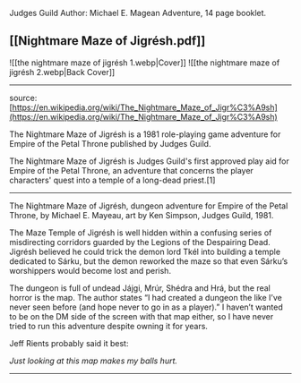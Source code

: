 Judges Guild
Author: Michael E. Magean
Adventure, 14 page booklet.
## [[Nightmare Maze of Jigrésh.pdf]]

![[the nightmare maze of jigrésh 1.webp|Cover]]
![[the nightmare maze of jigrésh 2.webp|Back Cover]]

---
source: [https://en.wikipedia.org/wiki/The_Nightmare_Maze_of_Jigr%C3%A9sh](https://en.wikipedia.org/wiki/The_Nightmare_Maze_of_Jigr%C3%A9sh)

The Nightmare Maze of Jigrésh is a 1981 role-playing game adventure for Empire of the Petal Throne published by Judges Guild.

The Nightmare Maze of Jigrésh is Judges Guild's first approved play aid for Empire of the Petal Throne, an adventure that concerns the player characters' quest into a temple of a long-dead priest.[1]

---
The Nightmare Maze of Jigrésh, dungeon adventure for Empire of the Petal Throne, by Michael E. Mayeau, art by Ken Simpson, Judges Guild, 1981.

The Maze Temple of Jigrésh is well hidden within a confusing series of misdirecting corridors guarded by the Legions of the Despairing Dead. Jigrésh believed he could trick the demon lord Tkél into building a temple dedicated to Sárku, but the demon reworked the maze so that even Sárku’s worshippers would become lost and perish.

The dungeon is full of undead Jájgi, Mrúr, Shédra and Hrá, but the real horror is the map. The author states “I had created a dungeon the like I’ve never seen before (and hope never to go in as a player).” I haven’t wanted to be on the DM side of the screen with that map either, so I have never tried to run this adventure despite owning it for years.

Jeff Rients probably said it best:

*Just looking at this map makes my balls hurt.*

---
